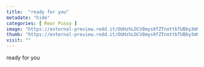 ```yaml
---
title:  "ready for you"
metadate: "hide"
categories: [ Rear Pussy ]
image: "https://external-preview.redd.it/OUHzhLOCV8mys9fZTnottkTUBby3mMovmmxRJUy0DU0.png?auto=webp&s=774e646e61c99d224b3e99444971b5dff51fea58"
thumb: "https://external-preview.redd.it/OUHzhLOCV8mys9fZTnottkTUBby3mMovmmxRJUy0DU0.png?width=1080&crop=smart&auto=webp&s=0aeed0934e8e5bb7ab5e790ac4941561a46b791c"
visit: ""
---
```

ready for you
